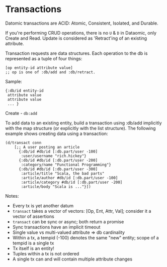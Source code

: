 Transactions
============

Datomic transactions are ACID: Atomic, Consistent, Isolated, and Durable.

If you're performing CRUD operations, there is no `U` & `D` in Dataomic, only
Create and Read. Update is considered as 'Retract'ing of an existing attribute.

Transaction requests are data structures. Each operation to the db is
represented as a tuple of four things:

    [op entity-id attribute value]
    ;; op is one of :db/add and :db/retract.

Sample:

    {:db/id entity-id
     attribute value
     attribute value
     ... }

Create - `db:add`

To add data to an existing entity, build a transaction using :db/add implicitly
with the map structure (or explicitly with the list structure). The following
example shows creating data using a transaction:

    (d/transact conn
        [;; A user posting an article
          {:db/id #db/id [:db.part/user -100]
           :user/username "rich.hickey"}
          {:db/id #db/id [:db.part/user -200]
           :category/name "Functional Programming"}
          {:db/id #db/id [:db.part/user -300]
           :article/title "Scala, the bad parts"
           :article/author #db/id [:db.part/user -100]
           :article/category #db/id [:db.part/user -200]
           :article/body "Scala is ..."}])

Notes:

- Every tx is yet another datum
- `transact` takes a vector of vectors: [Op, Ent, Attr, Val]; consider it a
  vector of assertions
- `transact` can be sync or async; both return a promise
- Sync transactions have an implicit timeout
- Single value vs multi-valued attribute => db cardinality
- Within a tx, a tempid (-100) denotes the same "new" entity; scope of a 
  tempid is a single tx
- Tx itself is an entity!
- Tuples within a tx is not ordered
- A single tx can and will contain multiple attribute changes
